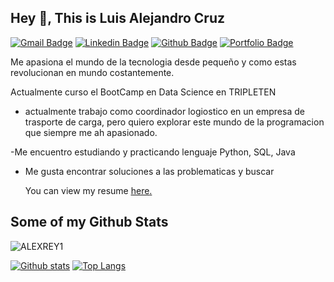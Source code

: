 ## Hey 👋, This is Luis Alejandro Cruz
[![Gmail Badge](https://img.shields.io/badge/-alexrey1951@gmail.com-c14438?style=flat&logo=Gmail&logoColor=white&link=mailto:alexrey1951@gmail.com)](mailto:alexrey1951@gmail.com) 
[![Linkedin Badge](https://img.shields.io/badge/-www.linkedin.com/in/cruzacevedo-luis-alejandro-41aab730b-0072b1?style=flat&logo=Linkedin&logoColor=white&link=https://www.linkedin.com/in/www.linkedin.com/in/cruzacevedo-luis-alejandro-41aab730b/)](https://www.linkedin.com/in/www.linkedin.com/in/cruzacevedo-luis-alejandro-41aab730b/) [![Github Badge](https://img.shields.io/badge/-ALEXREY1-grey?style=flat&logo=github&logoColor=white&link=https://github.com/ALEXREY1/)](https://www.github.com/ALEXREY1/) [![Portfolio Badge](https://img.shields.io/badge/portfolio-web-blue?style=flat&link=https://github.com/ALEXREY-1?tab=repositories/)](https://github.com/ALEXREY-1?tab=repositories/) <p align='left'>Me apasiona el mundo de la tecnologia desde pequeño y como estas revolucionan en mundo costantemente.

Actualmente curso el BootCamp en Data Science en TRIPLETEN

- actualmente trabajo como coordinador logiostico en un 
  empresa de trasporte de carga, pero quiero explorar este 
  mundo de la programacion que siempre me ah apasionado.

-Me encuentro estudiando y practicando lenguaje Python, 
  SQL, Java

- Me gusta encontrar soluciones a las problematicas y buscar </p><p align='left'> You can view my resume <a href='https://drive.google.com/file/d/13cbF0k8ReFsN4TyfzTfv8SvtHjxdZ8qp/view?usp=sharing ' target=_blank><u>here</u>.</a></p>
## Some of my Github Stats
<p align=left> <img src=https://komarev.com/ghpvc/?username=ALEXREY1 alt=ALEXREY1 /> </p>

[![Github stats](https://github-readme-stats.vercel.app/api?username=ALEXREY1&show_icons=true&include_all_commits=true)](https://github.com/ALEXREY1/github-readme-stats)
[![Top Langs](https://github-readme-stats.vercel.app/api/top-langs/?username=ALEXREY1&layout=compact)](https://github.com/ALEXREY1/github-readme-stats)
